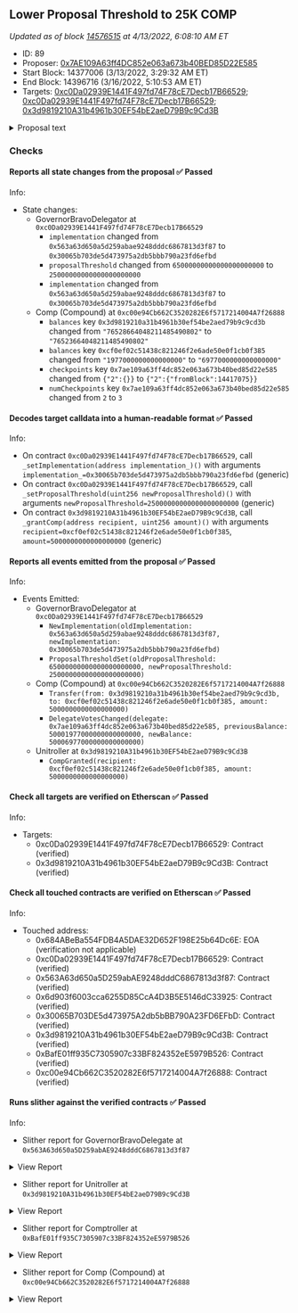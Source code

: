 ## Lower Proposal Threshold to 25K COMP

_Updated as of block [14576515](https://etherscan.io/block/14576515) at 4/13/2022, 6:08:10 AM ET_

- ID: 89
- Proposer: [0x7AE109A63ff4DC852e063a673b40BED85D22E585](https://etherscan.io/address/0x7AE109A63ff4DC852e063a673b40BED85D22E585)
- Start Block: 14377006 (3/13/2022, 3:29:32 AM ET)
- End Block: 14396716 (3/16/2022, 5:10:53 AM ET)
- Targets: [0xc0Da02939E1441F497fd74F78cE7Decb17B66529](https://etherscan.io/address/0xc0Da02939E1441F497fd74F78cE7Decb17B66529#code); [0xc0Da02939E1441F497fd74F78cE7Decb17B66529](https://etherscan.io/address/0xc0Da02939E1441F497fd74F78cE7Decb17B66529#code); [0x3d9819210A31b4961b30EF54bE2aeD79B9c9Cd3B](https://etherscan.io/address/0x3d9819210A31b4961b30EF54bE2aeD79B9c9Cd3B#code)

<details>
  <summary>Proposal text</summary>

> # Lower Proposal Threshold to 25K COMP
> ## Simple Summary
> A proposal to reduce Compound's proposal threshold to 25K.
> 
> ## Overview
> 
> Governor Bravo enables Compound’s community to change the proposal threshold & over the past several months we’ve seen several key issues that we believe warrant lowering the proposal threshold. 
> 
> Based off of community feedback, we believe that reducing the proposal threshold to 25K provides an important step in the right direction. This new threshold enables 17 additional EOAs to propose, empowering more community members to participate in governance & programmatically reducing the barrier to entry for delegates.
> 
> [Full Proposal and Forum Discussion](https://www.comp.xyz/t/lower-proposal-thresholds-v2/2840)
> 
> ## Technical Details
> 1) Changes the minimum setable proposal threshold in GovernorBravoDelegate to 1K (simplifies lowering the proposal threshold in the future). Updates GovernorBravoDelegate implementation from [here](https://etherscan.io/address/0x563a63d650a5d259abae9248dddc6867813d3f87#code) to [here](https://etherscan.io/address/0x30065b703de5d473975a2db5bbb790a23fd6efbd) (identical besides the minimum setable proposal threshold constant).
> 2) Reduces proposal threshold to 25K.
> 3) Grants 5 COMP to Ratan to reimburse gas fees for deploying the new GovernorBravoDelegate contract.
> 
> The proposal simulation can be found [here](https://github.com/ratankaliani/compound-protocol/blob/master/spec/sim/0089-lower-proposal-threshold-v2/post_deploy.scen).
</details>

### Checks
#### Reports all state changes from the proposal ✅ Passed
  




Info:
- State changes:
    - GovernorBravoDelegator at `0xc0Da02939E1441F497fd74F78cE7Decb17B66529`
        - `implementation` changed from `0x563a63d650a5d259abae9248dddc6867813d3f87` to `0x30065b703de5d473975a2db5bbb790a23fd6efbd`
        - `proposalThreshold` changed from `65000000000000000000000` to `25000000000000000000000`
        - `implementation` changed from `0x563a63d650a5d259abae9248dddc6867813d3f87` to `0x30065b703de5d473975a2db5bbb790a23fd6efbd`
    - Comp (Compound) at `0xc00e94Cb662C3520282E6f5717214004A7f26888`
        - `balances` key `0x3d9819210a31b4961b30ef54be2aed79b9c9cd3b` changed from `"76528664048211485490802"` to `"76523664048211485490802"`
        - `balances` key `0xcf0ef02c51438c821246f2e6ade50e0f1cb0f385` changed from `"1977000000000000000"` to `"6977000000000000000"`
        - `checkpoints` key `0x7ae109a63ff4dc852e063a673b40bed85d22e585` changed from `{"2":{}}` to `{"2":{"fromBlock":14417075}}`
        - `numCheckpoints` key `0x7ae109a63ff4dc852e063a673b40bed85d22e585` changed from `2` to `3`

#### Decodes target calldata into a human-readable format ✅ Passed
  




Info:
- On contract `0xc0Da02939E1441F497fd74F78cE7Decb17B66529`, call `_setImplementation(address implementation_)()` with arguments `implementation_=0x30065b703de5d473975a2db5bbb790a23fd6efbd` (generic)
- On contract `0xc0Da02939E1441F497fd74F78cE7Decb17B66529`, call `_setProposalThreshold(uint256 newProposalThreshold)()` with arguments `newProposalThreshold=25000000000000000000000` (generic)
- On contract `0x3d9819210A31b4961b30EF54bE2aeD79B9c9Cd3B`, call `_grantComp(address recipient, uint256 amount)()` with arguments `recipient=0xcf0ef02c51438c821246f2e6ade50e0f1cb0f385`, `amount=5000000000000000000` (generic)

#### Reports all events emitted from the proposal ✅ Passed
  




Info:
- Events Emitted:
    - GovernorBravoDelegator at `0xc0Da02939E1441F497fd74F78cE7Decb17B66529`
        - `NewImplementation(oldImplementation: 0x563a63d650a5d259abae9248dddc6867813d3f87, newImplementation: 0x30065b703de5d473975a2db5bbb790a23fd6efbd)`
        - `ProposalThresholdSet(oldProposalThreshold: 65000000000000000000000, newProposalThreshold: 25000000000000000000000)`
    - Comp (Compound) at `0xc00e94Cb662C3520282E6f5717214004A7f26888`
        - `Transfer(from: 0x3d9819210a31b4961b30ef54be2aed79b9c9cd3b, to: 0xcf0ef02c51438c821246f2e6ade50e0f1cb0f385, amount: 5000000000000000000)`
        - `DelegateVotesChanged(delegate: 0x7ae109a63ff4dc852e063a673b40bed85d22e585, previousBalance: 50001977000000000000000, newBalance: 50006977000000000000000)`
    - Unitroller at `0x3d9819210A31b4961b30EF54bE2aeD79B9c9Cd3B`
        - `CompGranted(recipient: 0xcf0ef02c51438c821246f2e6ade50e0f1cb0f385, amount: 5000000000000000000)`

#### Check all targets are verified on Etherscan ✅ Passed
  




Info:
- Targets:
    - 0xc0Da02939E1441F497fd74F78cE7Decb17B66529: Contract (verified)
    - 0x3d9819210A31b4961b30EF54bE2aeD79B9c9Cd3B: Contract (verified)

#### Check all touched contracts are verified on Etherscan ✅ Passed
  




Info:
- Touched address:
    - 0x684ABeBa554FDB4A5DAE32D652F198E25b64Dc6E: EOA (verification not applicable)
    - 0xc0Da02939E1441F497fd74F78cE7Decb17B66529: Contract (verified)
    - 0x563A63d650a5D259abAE9248dddC6867813d3f87: Contract (verified)
    - 0x6d903f6003cca6255D85CcA4D3B5E5146dC33925: Contract (verified)
    - 0x30065B703DE5d473975A2db5bBB790A23FD6EFbD: Contract (verified)
    - 0x3d9819210A31b4961b30EF54bE2aeD79B9c9Cd3B: Contract (verified)
    - 0xBafE01ff935C7305907c33BF824352eE5979B526: Contract (verified)
    - 0xc00e94Cb662C3520282E6f5717214004A7f26888: Contract (verified)

#### Runs slither against the verified contracts ✅ Passed
  




Info:
- Slither report for GovernorBravoDelegate at `0x563A63d650a5D259abAE9248dddC6867813d3f87`

<details>
<summary>View Report</summary>

```
Contract has no public source code
Traceback (most recent call last):
  File "/opt/hostedtoolcache/Python/3.10.4/x64/lib/python3.10/site-packages/slither/__main__.py", line 743, in main_impl
    ) = process_all(filename, args, detector_classes, printer_classes)
  File "/opt/hostedtoolcache/Python/3.10.4/x64/lib/python3.10/site-packages/slither/__main__.py", line 73, in process_all
    compilations = compile_all(target, **vars(args))
  File "/opt/hostedtoolcache/Python/3.10.4/x64/lib/python3.10/site-packages/crytic_compile/crytic_compile.py", line 637, in compile_all
    compilations.append(CryticCompile(target, **kwargs))
  File "/opt/hostedtoolcache/Python/3.10.4/x64/lib/python3.10/site-packages/crytic_compile/crytic_compile.py", line 117, in __init__
    self._compile(**kwargs)
  File "/opt/hostedtoolcache/Python/3.10.4/x64/lib/python3.10/site-packages/crytic_compile/crytic_compile.py", line 548, in _compile
    self._platform.compile(self, **kwargs)
  File "/opt/hostedtoolcache/Python/3.10.4/x64/lib/python3.10/site-packages/crytic_compile/platform/etherscan.py", line 256, in compile
    raise InvalidCompilation("Contract has no public source code: " + etherscan_url)
crytic_compile.platform.exceptions.InvalidCompilation: Contract has no public source code: https://api.etherscan.io/api?module=contract&action=getsourcecode&address=0x563A63d650a5D259abAE9248dddC6867813d3f87
None
Error in 0x563A63d650a5D259abAE9248dddC6867813d3f87
Traceback (most recent call last):
  File "/opt/hostedtoolcache/Python/3.10.4/x64/lib/python3.10/site-packages/slither/__main__.py", line 743, in main_impl
    ) = process_all(filename, args, detector_classes, printer_classes)
  File "/opt/hostedtoolcache/Python/3.10.4/x64/lib/python3.10/site-packages/slither/__main__.py", line 73, in process_all
    compilations = compile_all(target, **vars(args))
  File "/opt/hostedtoolcache/Python/3.10.4/x64/lib/python3.10/site-packages/crytic_compile/crytic_compile.py", line 637, in compile_all
    compilations.append(CryticCompile(target, **kwargs))
  File "/opt/hostedtoolcache/Python/3.10.4/x64/lib/python3.10/site-packages/crytic_compile/crytic_compile.py", line 117, in __init__
    self._compile(**kwargs)
  File "/opt/hostedtoolcache/Python/3.10.4/x64/lib/python3.10/site-packages/crytic_compile/crytic_compile.py", line 548, in _compile
    self._platform.compile(self, **kwargs)
  File "/opt/hostedtoolcache/Python/3.10.4/x64/lib/python3.10/site-packages/crytic_compile/platform/etherscan.py", line 256, in compile
    raise InvalidCompilation("Contract has no public source code: " + etherscan_url)
crytic_compile.platform.exceptions.InvalidCompilation: Contract has no public source code: https://api.etherscan.io/api?module=contract&action=getsourcecode&address=0x563A63d650a5D259abAE9248dddC6867813d3f87

```

</details>


- Slither report for Unitroller at `0x3d9819210A31b4961b30EF54bE2aeD79B9c9Cd3B`

<details>
<summary>View Report</summary>

```
Contract has no public source code
Traceback (most recent call last):
  File "/opt/hostedtoolcache/Python/3.10.4/x64/lib/python3.10/site-packages/slither/__main__.py", line 743, in main_impl
    ) = process_all(filename, args, detector_classes, printer_classes)
  File "/opt/hostedtoolcache/Python/3.10.4/x64/lib/python3.10/site-packages/slither/__main__.py", line 73, in process_all
    compilations = compile_all(target, **vars(args))
  File "/opt/hostedtoolcache/Python/3.10.4/x64/lib/python3.10/site-packages/crytic_compile/crytic_compile.py", line 637, in compile_all
    compilations.append(CryticCompile(target, **kwargs))
  File "/opt/hostedtoolcache/Python/3.10.4/x64/lib/python3.10/site-packages/crytic_compile/crytic_compile.py", line 117, in __init__
    self._compile(**kwargs)
  File "/opt/hostedtoolcache/Python/3.10.4/x64/lib/python3.10/site-packages/crytic_compile/crytic_compile.py", line 548, in _compile
    self._platform.compile(self, **kwargs)
  File "/opt/hostedtoolcache/Python/3.10.4/x64/lib/python3.10/site-packages/crytic_compile/platform/etherscan.py", line 256, in compile
    raise InvalidCompilation("Contract has no public source code: " + etherscan_url)
crytic_compile.platform.exceptions.InvalidCompilation: Contract has no public source code: https://api.etherscan.io/api?module=contract&action=getsourcecode&address=0x3d9819210A31b4961b30EF54bE2aeD79B9c9Cd3B
None
Error in 0x3d9819210A31b4961b30EF54bE2aeD79B9c9Cd3B
Traceback (most recent call last):
  File "/opt/hostedtoolcache/Python/3.10.4/x64/lib/python3.10/site-packages/slither/__main__.py", line 743, in main_impl
    ) = process_all(filename, args, detector_classes, printer_classes)
  File "/opt/hostedtoolcache/Python/3.10.4/x64/lib/python3.10/site-packages/slither/__main__.py", line 73, in process_all
    compilations = compile_all(target, **vars(args))
  File "/opt/hostedtoolcache/Python/3.10.4/x64/lib/python3.10/site-packages/crytic_compile/crytic_compile.py", line 637, in compile_all
    compilations.append(CryticCompile(target, **kwargs))
  File "/opt/hostedtoolcache/Python/3.10.4/x64/lib/python3.10/site-packages/crytic_compile/crytic_compile.py", line 117, in __init__
    self._compile(**kwargs)
  File "/opt/hostedtoolcache/Python/3.10.4/x64/lib/python3.10/site-packages/crytic_compile/crytic_compile.py", line 548, in _compile
    self._platform.compile(self, **kwargs)
  File "/opt/hostedtoolcache/Python/3.10.4/x64/lib/python3.10/site-packages/crytic_compile/platform/etherscan.py", line 256, in compile
    raise InvalidCompilation("Contract has no public source code: " + etherscan_url)
crytic_compile.platform.exceptions.InvalidCompilation: Contract has no public source code: https://api.etherscan.io/api?module=contract&action=getsourcecode&address=0x3d9819210A31b4961b30EF54bE2aeD79B9c9Cd3B

```

</details>


- Slither report for Comptroller at `0xBafE01ff935C7305907c33BF824352eE5979B526`

<details>
<summary>View Report</summary>

```
Contract has no public source code
Traceback (most recent call last):
  File "/opt/hostedtoolcache/Python/3.10.4/x64/lib/python3.10/site-packages/slither/__main__.py", line 743, in main_impl
    ) = process_all(filename, args, detector_classes, printer_classes)
  File "/opt/hostedtoolcache/Python/3.10.4/x64/lib/python3.10/site-packages/slither/__main__.py", line 73, in process_all
    compilations = compile_all(target, **vars(args))
  File "/opt/hostedtoolcache/Python/3.10.4/x64/lib/python3.10/site-packages/crytic_compile/crytic_compile.py", line 637, in compile_all
    compilations.append(CryticCompile(target, **kwargs))
  File "/opt/hostedtoolcache/Python/3.10.4/x64/lib/python3.10/site-packages/crytic_compile/crytic_compile.py", line 117, in __init__
    self._compile(**kwargs)
  File "/opt/hostedtoolcache/Python/3.10.4/x64/lib/python3.10/site-packages/crytic_compile/crytic_compile.py", line 548, in _compile
    self._platform.compile(self, **kwargs)
  File "/opt/hostedtoolcache/Python/3.10.4/x64/lib/python3.10/site-packages/crytic_compile/platform/etherscan.py", line 256, in compile
    raise InvalidCompilation("Contract has no public source code: " + etherscan_url)
crytic_compile.platform.exceptions.InvalidCompilation: Contract has no public source code: https://api.etherscan.io/api?module=contract&action=getsourcecode&address=0xBafE01ff935C7305907c33BF824352eE5979B526
None
Error in 0xBafE01ff935C7305907c33BF824352eE5979B526
Traceback (most recent call last):
  File "/opt/hostedtoolcache/Python/3.10.4/x64/lib/python3.10/site-packages/slither/__main__.py", line 743, in main_impl
    ) = process_all(filename, args, detector_classes, printer_classes)
  File "/opt/hostedtoolcache/Python/3.10.4/x64/lib/python3.10/site-packages/slither/__main__.py", line 73, in process_all
    compilations = compile_all(target, **vars(args))
  File "/opt/hostedtoolcache/Python/3.10.4/x64/lib/python3.10/site-packages/crytic_compile/crytic_compile.py", line 637, in compile_all
    compilations.append(CryticCompile(target, **kwargs))
  File "/opt/hostedtoolcache/Python/3.10.4/x64/lib/python3.10/site-packages/crytic_compile/crytic_compile.py", line 117, in __init__
    self._compile(**kwargs)
  File "/opt/hostedtoolcache/Python/3.10.4/x64/lib/python3.10/site-packages/crytic_compile/crytic_compile.py", line 548, in _compile
    self._platform.compile(self, **kwargs)
  File "/opt/hostedtoolcache/Python/3.10.4/x64/lib/python3.10/site-packages/crytic_compile/platform/etherscan.py", line 256, in compile
    raise InvalidCompilation("Contract has no public source code: " + etherscan_url)
crytic_compile.platform.exceptions.InvalidCompilation: Contract has no public source code: https://api.etherscan.io/api?module=contract&action=getsourcecode&address=0xBafE01ff935C7305907c33BF824352eE5979B526

```

</details>


- Slither report for Comp (Compound) at `0xc00e94Cb662C3520282E6f5717214004A7f26888`

<details>
<summary>View Report</summary>

```
Contract has no public source code
Traceback (most recent call last):
  File "/opt/hostedtoolcache/Python/3.10.4/x64/lib/python3.10/site-packages/slither/__main__.py", line 743, in main_impl
    ) = process_all(filename, args, detector_classes, printer_classes)
  File "/opt/hostedtoolcache/Python/3.10.4/x64/lib/python3.10/site-packages/slither/__main__.py", line 73, in process_all
    compilations = compile_all(target, **vars(args))
  File "/opt/hostedtoolcache/Python/3.10.4/x64/lib/python3.10/site-packages/crytic_compile/crytic_compile.py", line 637, in compile_all
    compilations.append(CryticCompile(target, **kwargs))
  File "/opt/hostedtoolcache/Python/3.10.4/x64/lib/python3.10/site-packages/crytic_compile/crytic_compile.py", line 117, in __init__
    self._compile(**kwargs)
  File "/opt/hostedtoolcache/Python/3.10.4/x64/lib/python3.10/site-packages/crytic_compile/crytic_compile.py", line 548, in _compile
    self._platform.compile(self, **kwargs)
  File "/opt/hostedtoolcache/Python/3.10.4/x64/lib/python3.10/site-packages/crytic_compile/platform/etherscan.py", line 256, in compile
    raise InvalidCompilation("Contract has no public source code: " + etherscan_url)
crytic_compile.platform.exceptions.InvalidCompilation: Contract has no public source code: https://api.etherscan.io/api?module=contract&action=getsourcecode&address=0xc00e94Cb662C3520282E6f5717214004A7f26888
None
Error in 0xc00e94Cb662C3520282E6f5717214004A7f26888
Traceback (most recent call last):
  File "/opt/hostedtoolcache/Python/3.10.4/x64/lib/python3.10/site-packages/slither/__main__.py", line 743, in main_impl
    ) = process_all(filename, args, detector_classes, printer_classes)
  File "/opt/hostedtoolcache/Python/3.10.4/x64/lib/python3.10/site-packages/slither/__main__.py", line 73, in process_all
    compilations = compile_all(target, **vars(args))
  File "/opt/hostedtoolcache/Python/3.10.4/x64/lib/python3.10/site-packages/crytic_compile/crytic_compile.py", line 637, in compile_all
    compilations.append(CryticCompile(target, **kwargs))
  File "/opt/hostedtoolcache/Python/3.10.4/x64/lib/python3.10/site-packages/crytic_compile/crytic_compile.py", line 117, in __init__
    self._compile(**kwargs)
  File "/opt/hostedtoolcache/Python/3.10.4/x64/lib/python3.10/site-packages/crytic_compile/crytic_compile.py", line 548, in _compile
    self._platform.compile(self, **kwargs)
  File "/opt/hostedtoolcache/Python/3.10.4/x64/lib/python3.10/site-packages/crytic_compile/platform/etherscan.py", line 256, in compile
    raise InvalidCompilation("Contract has no public source code: " + etherscan_url)
crytic_compile.platform.exceptions.InvalidCompilation: Contract has no public source code: https://api.etherscan.io/api?module=contract&action=getsourcecode&address=0xc00e94Cb662C3520282E6f5717214004A7f26888

```

</details>



